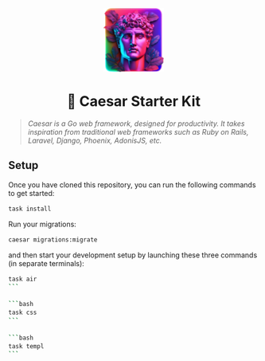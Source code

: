 <div align="center">
    <img height="128" src="https://github.com/caesar-rocks/docs/raw/master/logo.svg" />
</div>

<div align="center">
    <h1>
        📜 Caesar Starter Kit
    </h1>
</div>

> _Caesar is a Go web framework, designed for productivity. It takes inspiration from traditional web frameworks such as Ruby on Rails, Laravel, Django, Phoenix, AdonisJS, etc._

## Setup

Once you have cloned this repository, you can run the following commands to get started:

```bash
task install
```

Run your migrations:

```bash
caesar migrations:migrate
```

and then start your development setup by launching these three commands (in separate terminals):

````bash
task air
```

```bash
task css
```

```bash
task templ
```
````
